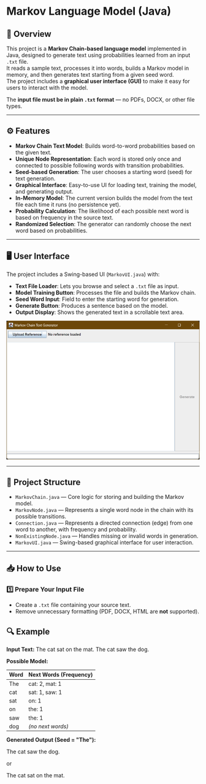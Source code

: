 # Markov Language Model (Java)

## 📜 Overview
This project is a **Markov Chain-based language model** implemented in Java, designed to generate text using probabilities learned from an input `.txt` file.  
It reads a sample text, processes it into words, builds a Markov model in memory, and then generates text starting from a given seed word.  
The project includes a **graphical user interface (GUI)** to make it easy for users to interact with the model.

The **input file must be in plain `.txt` format** — no PDFs, DOCX, or other file types.

---

## ⚙ Features
- **Markov Chain Text Model**: Builds word-to-word probabilities based on the given text.
- **Unique Node Representation**: Each word is stored only once and connected to possible following words with transition probabilities.
- **Seed-based Generation**: The user chooses a starting word (seed) for text generation.
- **Graphical Interface**: Easy-to-use UI for loading text, training the model, and generating output.
- **In-Memory Model**: The current version builds the model from the text file each time it runs (no persistence yet).
- **Probability Calculation**: The likelihood of each possible next word is based on frequency in the source text.
- **Randomized Selection**: The generator can randomly choose the next word based on probabilities.

---

## 🖥 User Interface
The project includes a Swing-based UI (`MarkovUI.java`) with:
- **Text File Loader**: Lets you browse and select a `.txt` file as input.
- **Model Training Button**: Processes the file and builds the Markov chain.
- **Seed Word Input**: Field to enter the starting word for generation.
- **Generate Button**: Produces a sentence based on the model.
- **Output Display**: Shows the generated text in a scrollable text area.

![UI Screenshot](screenshot.png)

---

## 📂 Project Structure
- `MarkovChain.java` — Core logic for storing and building the Markov model.
- `MarkovNode.java` — Represents a single word node in the chain with its possible transitions.
- `Connection.java` — Represents a directed connection (edge) from one word to another, with frequency and probability.
- `NonExistingNode.java` — Handles missing or invalid words in generation.
- `MarkovUI.java` — Swing-based graphical interface for user interaction.

---

## 📥 How to Use
### 1️⃣ Prepare Your Input File
- Create a `.txt` file containing your source text.
- Remove unnecessary formatting (PDF, DOCX, HTML are **not** supported).
## 🔍 Example

**Input Text:** The cat sat on the mat. The cat saw the dog.


**Possible Model:**

| Word | Next Words (Frequency) |
|------|------------------------|
| The  | cat: 2, mat: 1         |
| cat  | sat: 1, saw: 1         |
| sat  | on: 1                  |
| on   | the: 1                 |
| saw  | the: 1                 |
| dog  | _(no next words)_      |

**Generated Output (Seed = "The"):**

The cat saw the dog.

or

The cat sat on the mat.

